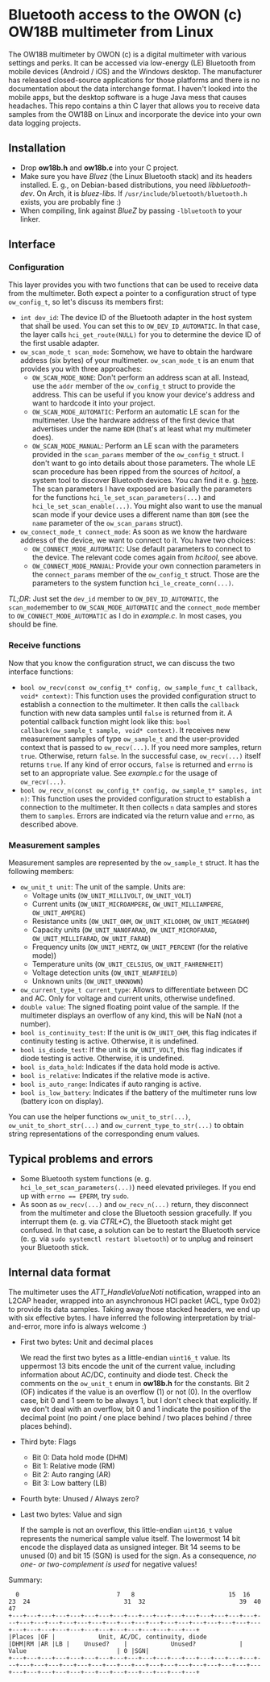 # Bluetooth access to the OWON (c) OW18B multimeter from Linux

The OW18B multimeter by OWON (c) is a digital multimeter with various settings and perks. It can be accessed via low-energy (LE) Bluetooth from mobile devices (Android / iOS) and the Windows desktop. The manufacturer has released closed-source applications for those platforms and there is no documentation about the data interchange format. I haven't looked into the mobile apps, but the desktop software is a huge Java mess that causes headaches. This repo contains a thin C layer that allows you to receive data samples from the OW18B on Linux and incorporate the device into your own data logging projects.

## Installation

- Drop **ow18b.h** and **ow18b.c** into your C project.
- Make sure you have *Bluez* (the Linux Bluetooth stack) and its headers installed. E. g., on Debian-based distributions, you need *libbluetooth-dev*. On Arch, it is *bluez-libs*. If `/usr/include/bluetooth/bluetooth.h` exists, you are probably fine :)
- When compiling, link against *BlueZ* by passing `-lbluetooth` to your linker.

## Interface

### Configuration

This layer provides you with two functions that can be used to receive data from the multimeter. Both expect a pointer to a configuration struct of type `ow_config_t`, so let's discuss its members first:

- `int dev_id`: The device ID of the Bluetooth adapter in the host system that shall be used. You can set this to `OW_DEV_ID_AUTOMATIC`. In that case, the layer calls `hci_get_route(NULL)` for you to determine the device ID of the first usable adapter.
- `ow_scan_mode_t scan_mode`: Somehow, we have to obtain the hardware address (six bytes) of your multimeter. `ow_scan_mode_t` is an enum that provides you with three approaches:
    - `OW_SCAN_MODE_NONE`: Don't perform an address scan at all. Instead, use the `addr` member of the `ow_config_t` struct to provide the address. This can be useful if you know your device's address and want to hardcode it into your project.
    - `OW_SCAN_MODE_AUTOMATIC`: Perform an automatic LE scan for the multimeter. Use the hardware address of the first device that advertises under the name `BDM` (that's at least what my multimeter does).
    - `OW_SCAN_MODE_MANUAL`: Perform an LE scan with the parameters provided in the `scan_params` member of the `ow_config_t` struct. I don't want to go into details about those parameters. The whole LE scan procedure has been ripped from the sources of *hcitool*, a system tool to discover Bluetooth devices. You can find it e. g. [here](https://github.com/pauloborges/bluez/blob/master/tools/hcitool.c). The scan parameters I have exposed are basically the parameters for the functions `hci_le_set_scan_parameters(...)` and `hci_le_set_scan_enable(...)`. You might also want to use the manual scan mode if your device uses a different name than `BDM` (see the `name` parameter of the `ow_scan_params` struct).
- `ow_connect_mode_t connect_mode`: As soon as we know the hardware address of the device, we want to connect to it. You have two choices:
    - `OW_CONNECT_MODE_AUTOMATIC`: Use default parameters to connect to the device. The relevant code comes again from *hcitool*, see above.
    - `OW_CONNECT_MODE_MANUAL`: Provide your own connection parameters in the `connect_params` member of the `ow_config_t` struct. Those are the parameters to the system function `hci_le_create_conn(...)`.

*TL;DR*: Just set the `dev_id` member to `OW_DEV_ID_AUTOMATIC`, the `scan_mode`member to `OW_SCAN_MODE_AUTOMATIC` and the `connect_mode` member to `OW_CONNECT_MODE_AUTOMATIC` as I do in *example.c*. In most cases, you should be fine.

### Receive functions

Now that you know the configuration struct, we can discuss the two interface functions:

- `bool ow_recv(const ow_config_t* config, ow_sample_func_t callback, void* context)`:
   This function uses the provided configuration struct to establish a connection to the multimeter. It then calls the `callback` function with new data samples until `false` is returned from it. A potential callback function might look like this: `bool callback(ow_sample_t sample, void* context)`. It receives new measurement samples of type `ow_sample_t` and the user-provided context that is passed to `ow_recv(...)`. If you need more samples, return `true`. Otherwise, return `false`.
   In the successful case, `ow_recv(...)` itself returns `true`. If any kind of error occurs, `false` is returned and `errno` is set to an appropriate value.
   See *example.c* for the usage of `ow_recv(...)`.
- `bool ow_recv_n(const ow_config_t* config, ow_sample_t* samples, int n)`:
   This function uses the provided configuration struct to establish a connection to the multimeter. It then collects `n` data samples and stores them to `samples`. Errors are indicated via the return value and `errno`, as described above.

### Measurement samples

Measurement samples are represented by the `ow_sample_t` struct. It has the following members:

- `ow_unit_t unit`: The unit of the sample. Units are:
    - Voltage units (`OW_UNIT_MILLIVOLT`, `OW_UNIT_VOLT`)
    - Current units (`OW_UNIT_MICROAMPERE`, `OW_UNIT_MILLIAMPERE`, `OW_UNIT_AMPERE`)
    - Resistance units (`OW_UNIT_OHM`, `OW_UNIT_KILOOHM`, `OW_UNIT_MEGAOHM`)
    - Capacity units (`OW_UNIT_NANOFARAD`, `OW_UNIT_MICROFARAD`, `OW_UNIT_MILLIFARAD`, `OW_UNIT_FARAD`)
    - Frequency units (`OW_UNIT_HERTZ`, `OW_UNIT_PERCENT` (for the relative mode))
    - Temperature units (`OW_UNIT_CELSIUS`, `OW_UNIT_FAHRENHEIT`)
    - Voltage detection units (`OW_UNIT_NEARFIELD`)
    - Unknown units (`OW_UNIT_UNKNOWN`)
- `ow_current_type_t current_type`: Allows to differentiate between DC and AC. Only for voltage and current units, otherwise undefined.
- `double value`: The signed floating point value of the sample. If the multimeter displays an overflow of any kind, this will be NaN (not a number).
- `bool is_continuity_test`: If the unit is `OW_UNIT_OHM`, this flag indicates if continuity testing is active. Otherwise, it is undefined.
- `bool is_diode_test`: If the unit is `OW_UNIT_VOLT`, this flag indicates if diode testing is active. Otherwise, it is undefined.
- `bool is_data_hold`: Indicates if the data hold mode is active.
- `bool is_relative`: Indicates if the relative mode is active.
- `bool is_auto_range`: Indicates if auto ranging is active.
- `bool is_low_battery`: Indicates if the battery of the multimeter runs low (battery icon on display).

You can use the helper functions `ow_unit_to_str(...)`, `ow_unit_to_short_str(...)` and `ow_current_type_to_str(...)` to obtain string representations of the corresponding enum values.

## Typical problems and errors

- Some Bluetooth system functions (e. g. `hci_le_set_scan_parameters(...)`) need elevated privileges. If you end up with `errno == EPERM`, try `sudo`.
- As soon as `ow_recv(...)` and `ow_recv_n(...)` return, they disconnect from the multimeter and close the Bluetooth session gracefully. If you interrupt them (e. g. via *CTRL+C*), the Bluetooth stack might get confused. In that case, a solution can be to restart the Bluetooth service (e. g. via `sudo systemctl restart bluetooth`) or to unplug and reinsert your Bluetooth stick.

## Internal data format

The multimeter uses the *ATT_HandleValueNoti* notification, wrapped into an L2CAP header, wrapped into an asynchronous HCI packet (ACL, type 0x02) to provide its data samples. Taking away those stacked headers, we end up with six effective bytes. I have inferred the following interpretation by trial-and-error, more info is always welcome :)

- First two bytes: Unit and decimal places

   We read the first two bytes as a little-endian `uint16_t` value. Its uppermost 13 bits encode the unit of the current value, including information about AC/DC, continuity and diode test. Check the comments on the `ow_unit_t` enum in **ow18b.h** for the constants. Bit 2 (OF) indicates if the value is an overflow (1) or not (0). In the overflow case, bit 0 and 1 seem to be always 1, but I don't check that explicitly. If we don't deal with an overflow, bit 0 and 1 indicate the position of the decimal point (no point / one place behind / two places behind / three places behind).
- Third byte: Flags

    - Bit 0: Data hold mode (DHM)
    - Bit 1: Relative mode (RM)
    - Bit 2: Auto ranging (AR)
    - Bit 3: Low battery (LB)
- Fourth byte: Unused / Always zero?

- Last two bytes: Value and sign

   If the sample is not an overflow, this little-endian `uint16_t` value represents the numerical sample value itself. The lowermost 14 bit encode the displayed data as unsigned integer. Bit 14 seems to be unused (0) and bit 15 (SGN) is used for the sign. As a consequence, *no one- or two-complement is used* for negative values!

Summary:

      0                           7   8                          15  16                          23  24                          31  32                          39  40                          47
    +---+---+---+---+---+---+---+---+---+---+---+---+---+---+---+---+---+---+---+---+---+---+---+---+---+---+---+---+---+---+---+---+---+---+---+---+---+---+---+---+---+---+---+---+---+---+---+---+
    |Places |OF |            Unit, AC/DC, continuity, diode         |DHM|RM |AR |LB |    Unused?    |            Unused?            |                         Value                         | 0 |SGN|
    +---+---+---+---+---+---+---+---+---+---+---+---+---+---+---+---+---+---+---+---+---+---+---+---+---+---+---+---+---+---+---+---+---+---+---+---+---+---+---+---+---+---+---+---+---+---+---+---+
